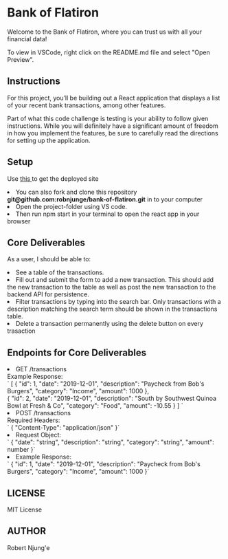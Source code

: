 # Bank of Flatiron
Welcome to the Bank of Flatiron, where you can trust us with all your financial data!

To view in VSCode, right click on the README.md file and select "Open Preview".

## Instructions
For this project, you’ll be building out a React application that displays a list of your recent bank transactions, among other features.

Part of what this code challenge is testing is your ability to follow given instructions. While you will definitely have a significant amount of freedom in how you implement the features, be sure to carefully read the directions for setting up the application.


## Setup 

Use <a href = https://dulcet-vacherin-5f9977.netlify.app>this </a> to get the deployed site
<li>You can also fork and clone this repository <strong>git@github.com:robnjunge/bank-of-flatiron.git</strong> in to your computer </li>
 <li>Open the project-folder using VS code.
<li>Then run npm start in your terminal to open the react app in your browser</li>

## Core Deliverables
As a user, I should be able to:
<li>
See a table of the transactions.<br></li>
<li>Fill out and submit the form to add a new transaction. This should add the new transaction to the table as well as post the new transaction to the backend API for persistence. <br></li>
<li>Filter transactions by typing into the search bar. Only transactions with a description matching the search term should be shown in the transactions table.<br></li>
<li>Delete a transaction permanently using the delete button on every trasaction<br></li>

## Endpoints for Core Deliverables
<li>GET /transactions<br>
Example Response:<br>
`
[
  {
    "id": 1,
    "date": "2019-12-01",
    "description": "Paycheck from Bob's Burgers",
    "category": "Income",
    "amount": 1000
  },<br>
  {
    "id": 2,
    "date": "2019-12-01",
    "description": "South by Southwest Quinoa Bowl at Fresh & Co",
    "category": "Food",
    "amount": -10.55
  }
]
`<br></li>
<li>
POST /transactions<br>
Required Headers:<br>
`
{
  "Content-Type": "application/json"
}`<br></li>
<li>
Request Object:<br>
`
{
  "date": "string",
  "description": "string",
  "category": "string",
  "amount": number
}`<br></li>
<li>
Example Response:<br>
`
{
  "id": 1,
  "date": "2019-12-01",
  "description": "Paycheck from Bob's Burgers",
  "category": "Income",
  "amount": 1000
}`</li>

## LICENSE
 MIT License


## AUTHOR
Robert Njung'e
